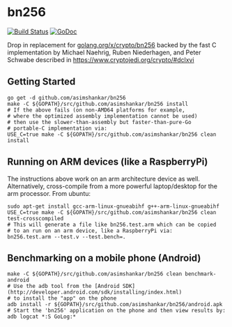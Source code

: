 # bn256
[![Build Status](https://travis-ci.org/asimshankar/bn256.svg)](https://travis-ci.org/asimshankar/bn256)
[![GoDoc](https://godoc.org/github.com/asimshankar/bn256?status.svg)](https://godoc.org/github.com/asimshankar/bn256)

Drop in replacement for
[golang.org/x/crypto/bn256](https://godoc.org/golang.org/x/crypto/bn256) backed
by the fast C implementation by Michael Naehrig, Ruben Niederhagen, and Peter
Schwabe described in https://www.cryptojedi.org/crypto/#dclxvi

## Getting Started
```
go get -d github.com/asimshankar/bn256
make -C ${GOPATH}/src/github.com/asimshankar/bn256 install
# If the above fails (on non-AMD64 platforms for example,
# where the optimized assembly implementation cannot be used)
# then use the slower-than-assembly but faster-than-pure-Go
# portable-C implementation via:
USE_C=true make -C ${GOPATH}/src/github.com/asimshankar/bn256 clean install
```

## Running on ARM devices (like a RaspberryPi)
The instructions above work on an arm architecture device as well. Alternatively,
cross-compile from a more powerful laptop/desktop for the arm processor. From
ubuntu:
```
sudo apt-get install gcc-arm-linux-gnueabihf g++-arm-linux-gnueabihf
USE_C=true make -C ${GOPATH}/src/github.com/asimshankar/bn256 clean test-crosscompiled
# This will generate a file like bn256.test.arm which can be copied
# to an run on an arm device, like a RaspberryPi via:
bn256.test.arm --test.v --test.bench=.
```

## Benchmarking on a mobile phone (Android)
```
make -C ${GOPATH}/src/github.com/asimshankar/bn256 clean benchmark-android
# Use the adb tool from the [Android SDK](http://developer.android.com/sdk/installing/index.html)
# to install the "app" on the phone
adb install -r ${GOPATH}/src/github.com/asimshankar/bn256/android.apk
# Start the 'bn256' application on the phone and then view results by:
adb logcat *:S GoLog:*
```

